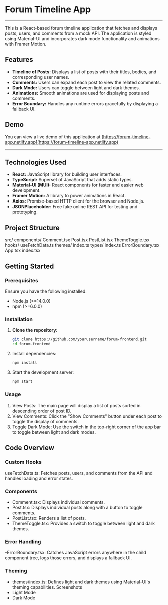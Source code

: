 # Forum Timeline App

---

This is a React-based forum timeline application that fetches and displays posts, users, and comments from a mock API. The application is styled using Material-UI and incorporates dark mode functionality and animations with Framer Motion.

## Features

- **Timeline of Posts:** Displays a list of posts with their titles, bodies, and corresponding user names.
- **Comments:** Users can expand each post to view the related comments.
- **Dark Mode:** Users can toggle between light and dark themes.
- **Animations:** Smooth animations are used for displaying posts and comments.
- **Error Boundary:** Handles any runtime errors gracefully by displaying a fallback UI.

## Demo

You can view a live demo of this application at [https://forum-timeline-app.netlify.app](https://forum-timeline-app.netlify.app)

---

## Technologies Used

- **React:** JavaScript library for building user interfaces.
- **TypeScript:** Superset of JavaScript that adds static types.
- **Material-UI (MUI):** React components for faster and easier web development.
- **Framer Motion:** A library to power animations in React.
- **Axios:** Promise-based HTTP client for the browser and Node.js.
- **JSONPlaceholder:** Free fake online REST API for testing and prototyping.

## Project Structure

src/
components/
Comment.tsx
Post.tsx
PostList.tsx
ThemeToggle.tsx
hooks/
useFetchData.ts
themes/
index.ts
types/
index.ts
ErrorBoundary.tsx
App.tsx
index.tsx

## Getting Started

### Prerequisites

Ensure you have the following installed:

- Node.js (>=14.0.0)
- npm (>=6.0.0)

### Installation

1. **Clone the repository:**

   ```bash
   git clone https://github.com/yourusername/forum-frontend.git
   cd forum-frontend
   ```

2. Install dependencies:

   ```bash
   npm install
   ```

3. Start the development server:

   ```bash
   npm start
   ```

### Usage

1. View Posts: The main page will display a list of posts sorted in descending order of post ID.
2. View Comments: Click the "Show Comments" button under each post to toggle the display of comments.
3. Toggle Dark Mode: Use the switch in the top-right corner of the app bar to toggle between light and dark modes.

## Code Overview

### Custom Hooks

useFetchData.ts: Fetches posts, users, and comments from the API and handles loading and error states.

### Components

- Comment.tsx: Displays individual comments.
- Post.tsx: Displays individual posts along with a button to toggle comments.
- PostList.tsx: Renders a list of posts.
- ThemeToggle.tsx: Provides a switch to toggle between light and dark themes.

### Error Handling

-ErrorBoundary.tsx: Catches JavaScript errors anywhere in the child component tree, logs those errors, and displays a fallback UI.

### Theming

- themes/index.ts: Defines light and dark themes using Material-UI's theming capabilities.
  Screenshots
- Light Mode
- Dark Mode
